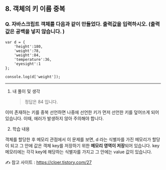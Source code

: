 ## 8. 객체의 키 이름 중복

### Q. 자바스크립트 객체를 다음과 같이 만들었다. 출력값을 입력하시오. (출력값은 공백을 넣지 않습니다. )

```
var d = {
    'height':180,
    'weight':78,
    'weight':84,
    'temperature':36,
    'eyesight':1
};

console.log(d['weight']);
```

---

1. 내 풀이 및 생각
   > 정답은 84 입니다.

이미 존재하는 키를 중복 선언하면 나중에 선언한 키가 먼저 선언한 키를 덮어쓰게 되어 있습니다. 이때, 에러가 발생하지 않아 주의해야 합니다.

2. 학습 내용

객체를 할당한 후 메모리 관점에서 이 문제를 보면, d 라는 식별자를 가진 메모리가 할당이 되고 그 안에 값은 객체 key를 저장하기 위한 **메모리 영역이 저장**되어 있습니다. key 메모리에는 각각 key에 해당하는 식별자를 가지고 그 안에는 value 값이 있습니다.

✍ 참고 사이트 : https://cloer.tistory.com/27
